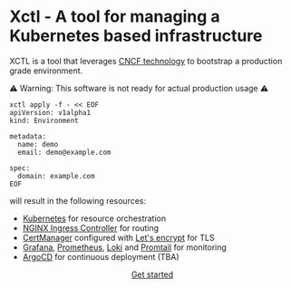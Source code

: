 # Xctl - A tool for managing a Kubernetes based infrastructure

XCTL is a tool that leverages [CNCF technology](https://www.cncf.io/) to bootstrap a production grade environment.

⚠ Warning: This software is not ready for actual production usage ⚠

```shell
xctl apply -f - << EOF
apiVersion: v1alpha1
kind: Environment

metadata:
  name: demo
  email: demo@example.com

spec:
  domain: example.com
EOF
```

will result in the following resources:

* [Kubernetes](https://kubernetes.io/) for resource orchestration
* [NGINX Ingress Controller](https://kubernetes.github.io/ingress-nginx/) for routing
* [CertManager](https://cert-manager.io/) configured with [Let's encrypt](https://letsencrypt.org/) for TLS
* [Grafana](https://grafana.com/oss/grafana/), [Prometheus](https://grafana.com/oss/prometheus/),
  [Loki](https://grafana.com/oss/loki/) and [Promtail](https://grafana.com/docs/loki/latest/clients/promtail/) for
  monitoring
* [ArgoCD](https://argoproj.github.io/cd/) for continuous deployment (TBA)

<div class="buttons">
    <a class="md-button" href="/getting-started/apply-environment/">Get started</a>
</div>

<style>
div.buttons {
    width: 100%;
    display: flex;

    justify-content: center;
}
</style>

